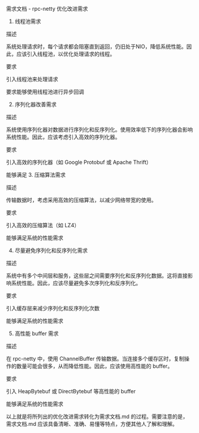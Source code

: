 需求文档 - rpc-netty 优化改进需求

1. 线程池需求

描述

系统处理请求时，每个请求都会阻塞直到返回，仍旧处于NIO，降低系统性能。因此，应该引入线程池，以优化处理请求的线程。


要求


引入线程池来处理请求

要求能够使用线程池进行异步回调


2. 序列化器改善需求

描述

系统使用序列化器对数据进行序列化和反序列化。使用效率低下的序列化器会影响系统性能。因此，应该考虑引入高效的序列化器。


要求


引入高效的序列化器（如 Google Protobuf 或 Apache Thrift）

能够满足 3. 压缩算法需求


描述

传输数据时，考虑采用高效的压缩算法，以减少网络带宽的使用。


要求


引入高效的压缩算法（如 LZ4）

能够满足系统的性能需求


4. 尽量避免序列化和反序列化需求

描述

系统中有多个中间层和服务，这些层之间需要序列化和反序列化数据。这将直接影响系统性能。因此，应该尽量避免多次序列化和反序列化。


要求


引入缓存层来减少序列化和反序列化次数

能够满足系统的性能需求


5. 高性能 buffer 需求

描述

在 rpc-netty 中，使用 ChannelBuffer 传输数据。当连接多个缓存区时，复制操作的数量可能会很多，从而降低性能。因此，应该使用高性能的 buffer。


要求


引入 HeapBytebuf 或 DirectBytebuf 等高性能的 buffer

能够满足系统的性能需求


以上就是将所列出的优化改进需求转化为需求文档.md 的过程。需要注意的是，需求文档.md 应该具备清晰、准确、易懂等特点，方便其他人了解和理解。
